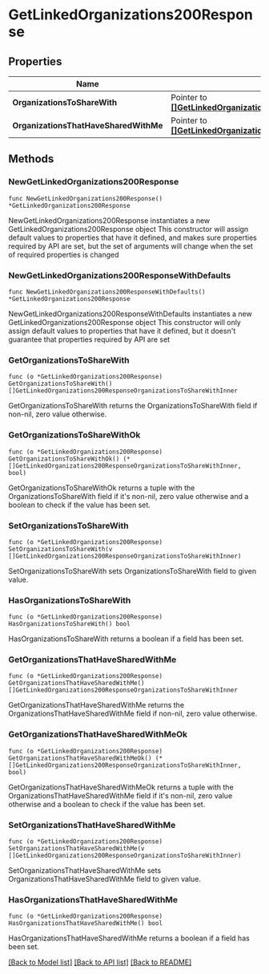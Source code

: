 # GetLinkedOrganizations200Response

## Properties

Name | Type | Description | Notes
------------ | ------------- | ------------- | -------------
**OrganizationsToShareWith** | Pointer to [**[]GetLinkedOrganizations200ResponseOrganizationsToShareWithInner**](GetLinkedOrganizations200ResponseOrganizationsToShareWithInner.md) |  | [optional] 
**OrganizationsThatHaveSharedWithMe** | Pointer to [**[]GetLinkedOrganizations200ResponseOrganizationsToShareWithInner**](GetLinkedOrganizations200ResponseOrganizationsToShareWithInner.md) |  | [optional] 

## Methods

### NewGetLinkedOrganizations200Response

`func NewGetLinkedOrganizations200Response() *GetLinkedOrganizations200Response`

NewGetLinkedOrganizations200Response instantiates a new GetLinkedOrganizations200Response object
This constructor will assign default values to properties that have it defined,
and makes sure properties required by API are set, but the set of arguments
will change when the set of required properties is changed

### NewGetLinkedOrganizations200ResponseWithDefaults

`func NewGetLinkedOrganizations200ResponseWithDefaults() *GetLinkedOrganizations200Response`

NewGetLinkedOrganizations200ResponseWithDefaults instantiates a new GetLinkedOrganizations200Response object
This constructor will only assign default values to properties that have it defined,
but it doesn't guarantee that properties required by API are set

### GetOrganizationsToShareWith

`func (o *GetLinkedOrganizations200Response) GetOrganizationsToShareWith() []GetLinkedOrganizations200ResponseOrganizationsToShareWithInner`

GetOrganizationsToShareWith returns the OrganizationsToShareWith field if non-nil, zero value otherwise.

### GetOrganizationsToShareWithOk

`func (o *GetLinkedOrganizations200Response) GetOrganizationsToShareWithOk() (*[]GetLinkedOrganizations200ResponseOrganizationsToShareWithInner, bool)`

GetOrganizationsToShareWithOk returns a tuple with the OrganizationsToShareWith field if it's non-nil, zero value otherwise
and a boolean to check if the value has been set.

### SetOrganizationsToShareWith

`func (o *GetLinkedOrganizations200Response) SetOrganizationsToShareWith(v []GetLinkedOrganizations200ResponseOrganizationsToShareWithInner)`

SetOrganizationsToShareWith sets OrganizationsToShareWith field to given value.

### HasOrganizationsToShareWith

`func (o *GetLinkedOrganizations200Response) HasOrganizationsToShareWith() bool`

HasOrganizationsToShareWith returns a boolean if a field has been set.

### GetOrganizationsThatHaveSharedWithMe

`func (o *GetLinkedOrganizations200Response) GetOrganizationsThatHaveSharedWithMe() []GetLinkedOrganizations200ResponseOrganizationsToShareWithInner`

GetOrganizationsThatHaveSharedWithMe returns the OrganizationsThatHaveSharedWithMe field if non-nil, zero value otherwise.

### GetOrganizationsThatHaveSharedWithMeOk

`func (o *GetLinkedOrganizations200Response) GetOrganizationsThatHaveSharedWithMeOk() (*[]GetLinkedOrganizations200ResponseOrganizationsToShareWithInner, bool)`

GetOrganizationsThatHaveSharedWithMeOk returns a tuple with the OrganizationsThatHaveSharedWithMe field if it's non-nil, zero value otherwise
and a boolean to check if the value has been set.

### SetOrganizationsThatHaveSharedWithMe

`func (o *GetLinkedOrganizations200Response) SetOrganizationsThatHaveSharedWithMe(v []GetLinkedOrganizations200ResponseOrganizationsToShareWithInner)`

SetOrganizationsThatHaveSharedWithMe sets OrganizationsThatHaveSharedWithMe field to given value.

### HasOrganizationsThatHaveSharedWithMe

`func (o *GetLinkedOrganizations200Response) HasOrganizationsThatHaveSharedWithMe() bool`

HasOrganizationsThatHaveSharedWithMe returns a boolean if a field has been set.


[[Back to Model list]](../README.md#documentation-for-models) [[Back to API list]](../README.md#documentation-for-api-endpoints) [[Back to README]](../README.md)


